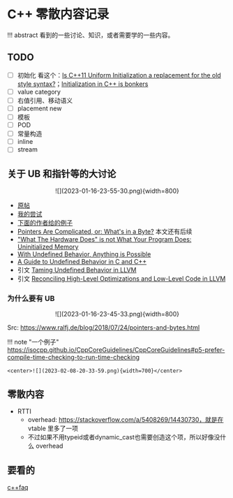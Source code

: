 # C++ 零散内容记录

!!! abstract
    看到的一些讨论、知识，或者需要学的一些内容。

## TODO

- [ ] 初始化 看这个：[Is C++11 Uniform Initialization a replacement for the old style syntax?](https://softwareengineering.stackexchange.com/questions/133688/is-c11-uniform-initialization-a-replacement-for-the-old-style-syntax)；[Initialization in C++ is bonkers](https://blog.tartanllama.xyz/initialization-is-bonkers/)
- [ ] value category
- [ ] 右值引用、移动语义
- [ ] placement new
- [ ] 模板
- [ ] POD
- [ ] 常量构造
- [ ] inline
- [ ] stream

## 关于 UB 和指针等的大讨论

<center>![](2023-01-16-23-55-30.png){width=800}</center>

- [原帖](https://loj.ac/d/3679)
- [我的尝试](https://godbolt.org/z/3Thssx941)
- [下面的作者给的例子](https://godbolt.org/z/TWrvcq)
- [Pointers Are Complicated, or: What's in a Byte?](https://www.ralfj.de/blog/2018/07/24/pointers-and-bytes.html) 本文还有后续
- ["What The Hardware Does" is not What Your Program Does: Uninitialized Memory](https://www.ralfj.de/blog/2019/07/14/uninit.html)
- [With Undefined Behavior, Anything is Possible](https://raphlinus.github.io/programming/rust/2018/08/17/undefined-behavior.html)
- [A Guide to Undefined Behavior in C and C++](https://blog.regehr.org/archives/213)
- 引文 [Taming Undefined Behavior in LLVM](https://www.cs.utah.edu/~regehr/papers/undef-pldi17.pdf)
- 引文 [Reconciling High-Level Optimizations and Low-Level Code in LLVM](https://sf.snu.ac.kr/publications/llvmtwin.pdf)

### 为什么要有 UB

<center>![](2023-01-16-23-45-33.png){width=800}</center>

Src: https://www.ralfj.de/blog/2018/07/24/pointers-and-bytes.html

!!! note "一个例子"
    https://isocpp.github.io/CppCoreGuidelines/CppCoreGuidelines#p5-prefer-compile-time-checking-to-run-time-checking

    <center>![](2023-02-08-20-33-59.png){width=700}</center>

## 零散内容

- RTTI 
    - overhead: https://stackoverflow.com/a/5408269/14430730，就是在 vtable 里多了一项
    - 不过如果不用typeid或者dynamic_cast也需要创造这个项，所以好像没什么 overhead

## 要看的

[c++faq](https://isocpp.org/wiki/faq)